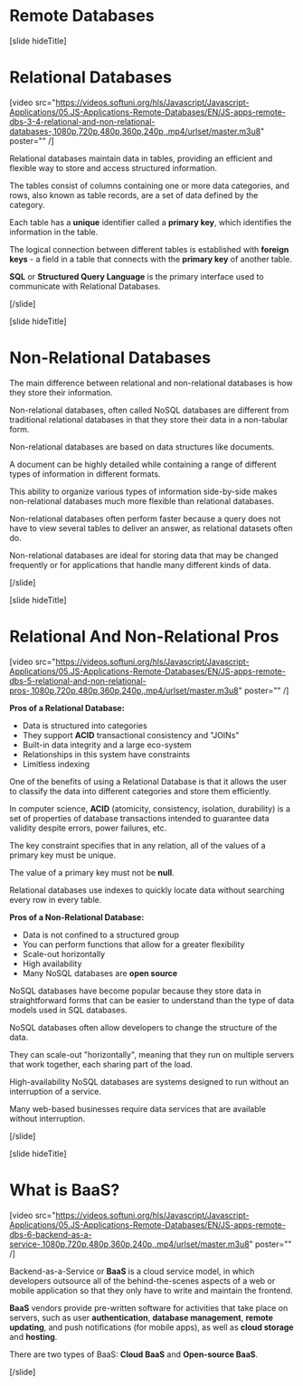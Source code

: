 # Remote Databases

[slide hideTitle]

# Relational Databases

[video src="https://videos.softuni.org/hls/Javascript/Javascript-Applications/05.JS-Applications-Remote-Databases/EN/JS-apps-remote-dbs-3-4-relational-and-non-relational-databases-,1080p,720p,480p,360p,240p,.mp4/urlset/master.m3u8" poster="" /]

Relational databases maintain data in tables, providing an efficient and flexible way to store and access structured information. 

The tables consist of columns containing one or more data categories, and rows, also known as table records, are a set of data defined by the category.

Each table has a **unique** identifier called a **primary key**, which identifies the information in the table.

The logical connection between different tables is established with  **foreign keys** - a field in a table that connects with the **primary key** of another table.

**SQL** or **Structured Query Language** is the primary interface used to communicate with Relational Databases.

[/slide]

[slide hideTitle]

# Non-Relational Databases

The main difference between relational and non-relational databases is how they store their information.

Non-relational databases, often called NoSQL databases are different from traditional relational databases in that they store their data in a non-tabular form. 

Non-relational databases are based on data structures like documents. 

A document can be highly detailed while containing a range of different types of information in different formats. 

This ability to organize various types of information side-by-side makes non-relational databases much more flexible than relational databases.

Non-relational databases often perform faster because a query does not have to view several tables to deliver an answer, as relational datasets often do. 

Non-relational databases are ideal for storing data that may be changed frequently or for applications that handle many different kinds of data.

[/slide]

[slide hideTitle]

# Relational And Non-Relational Pros

[video src="https://videos.softuni.org/hls/Javascript/Javascript-Applications/05.JS-Applications-Remote-Databases/EN/JS-apps-remote-dbs-5-relational-and-non-relational-pros-,1080p,720p,480p,360p,240p,.mp4/urlset/master.m3u8" poster="" /]

**Pros of a Relational Database:**
- Data is structured into categories
- They support **ACID** transactional consistency and "JOINs"
- Built-in data integrity and a large eco-system
- Relationships in this system have constraints
- Limitless indexing

One of the benefits of using a Relational Database is that it allows the user to classify the data into different categories and store them efficiently. 

In computer science, **ACID** (atomicity, consistency, isolation, durability) is a set of properties of database transactions intended to guarantee data validity despite errors, power failures, etc.

The key constraint specifies that in any relation, all of the values of a primary key must be unique.

The value of a primary key must not be **null**.

Relational databases use indexes to quickly locate data without searching every row in every table.

**Pros of a Non-Relational Database:**
- Data is not confined to a structured group
- You can perform functions that allow for a greater flexibility
- Scale-out horizontally
- High availability
- Many NoSQL databases are **open source**

NoSQL databases have become popular because they store data in straightforward forms that can be easier to understand than the type of data models used in SQL databases.

NoSQL databases often allow developers to change the structure of the data.

They can scale-out "horizontally", meaning that they run on multiple servers that work together, each sharing part of the load.

High-availability NoSQL databases are systems designed to run without an interruption of a service.

Many web-based businesses require data services that are available without interruption.

[/slide]

[slide hideTitle]

# What is BaaS?

[video src="https://videos.softuni.org/hls/Javascript/Javascript-Applications/05.JS-Applications-Remote-Databases/EN/JS-apps-remote-dbs-6-backend-as-a-service-,1080p,720p,480p,360p,240p,.mp4/urlset/master.m3u8" poster="" /]

Backend-as-a-Service or **BaaS** is a cloud service model, in which developers outsource all of the behind-the-scenes aspects of a web or mobile application so that they only have to write and maintain the frontend. 

**BaaS** vendors provide pre-written software for activities that take place on servers, such as user **authentication**, **database management**, **remote updating**, and push notifications (for mobile apps), as well as **cloud storage** and **hosting**.

There are two types of BaaS: **Cloud BaaS** and **Open-source BaaS**.

[/slide]
